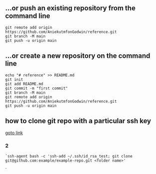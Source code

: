 ## …or push an existing repository from the command line
    git remote add origin https://github.com/AniekutmfonGodwin/reference.git
    git branch -M main
    git push -u origin main

## …or create a new repository on the command line
    echo "# reference" >> README.md
    git init
    git add README.md
    git commit -m "first commit"
    git branch -M main
    git remote add origin https://github.com/AniekutmfonGodwin/reference.git
    git push -u origin main

## how to clone git repo with a particular ssh key
[goto link](https://stackoverflow.com/questions/6688655/select-private-key-to-use-with-git)

### 2
    `ssh-agent bash -c 'ssh-add ~/.ssh/id_rsa_test; git clone git@github.com:example/example-repo.git <folder name>'
`
